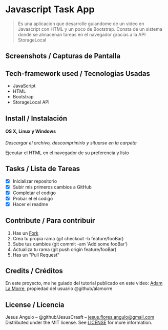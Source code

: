 # Javascript Task App
> Es una aplicacion que desarrolle guiandome de un video en Javascript con HTML y un poco de Bootstrap.
> Consta de un sistema donde se almacenan tareas en el navegador gracias a la API StorageLocal

## Screenshots / Capturas de Pantalla

## Tech-framework used / Tecnologías Usadas
- JavaScript
- HTML
- Bootstrap
- StorageLocal API

## Install / Instalación
#### OS X, Linux y Windows
*Descargar el archivo, descomprimirlo y situarse en la carpeta*

Ejecutar el HTML en el navegador de su preferencia y listo 

## Tasks / Lista de Tareas
- [x] Inicializar repositorio
- [x] Subir mis primeros cambios a GitHub
- [x] Completar el codigo
- [x] Probar el el codigo
- [x] Hacer el readme

## Contribute / Para contribuir
1. Has un [Fork](https://github.com/JesusCrasft/javascript_task_app/fork)
2. Crea tu propia rama (git checkout -b feature/fooBar)
3. Sube tus cambios (git commit -am 'Add some fooBar')
4. Actualiza tu rama (git push origin feature/fooBar)
5. Has un "Pull Request"

## Credits / Créditos
En este proyecto, me he guiado del tutorial publicado en este video:
[Adam La Morre](https://www.youtube.com/watch?v=Fzv-rgwcFKk), propiedad del usuario @github/alamorre

## License / Licencia
Jesus Angulo – @github/JesusCrasft – jesus.flores.angulo@gmail.com
Distributed under the MIT license. See [LICENSE](LICENSE) for more information.
